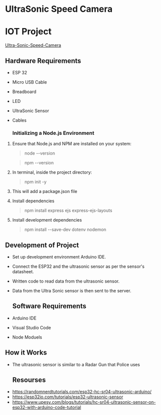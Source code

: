 # UltraSonic Speed Camera
# IOT Project
 [Ultra-Sonic-Speed-Camera](../IMG_5024.HEIC)


## Hardware Requirements
- ESP 32 
- Micro USB Cable
- Breadboard
- LED
- UltraSonic Sensor
- Cables

  ### Initializing a Node.js Environment
1. Ensure that Node.js and NPM are installed on your system:
    > node --version

    > npm --version

2. In terminal, inside the project directory:
    > npm init -y

3. This will add a package.json file

4. Install dependencies
    > npm install express ejs express-ejs-layouts

5. Install development dependencies
    > npm install --save-dev dotenv nodemon

## Development of Project
- Set up development environment Arduino IDE.
- Connect the ESP32 and the ultrasonic sensor as per the sensor's datasheet.
- Written code to read data from the ultrasonic sensor.
- Data from the Ultra Sonic sensor is then sent to the server. 

   ## Software Requirements
- Arduino IDE
- Visual Studio Code
- Node Moduels


## How it Works

- The ultrasonic sensor is similar to a Radar Gun that Police uses
  ## Resourses
- https://randomnerdtutorials.com/esp32-hc-sr04-ultrasonic-arduino/
- https://esp32io.com/tutorials/esp32-ultrasonic-sensor
- https://www.upesy.com/blogs/tutorials/hc-sr04-ultrasonic-sensor-on-esp32-with-arduino-code-tutorial 
